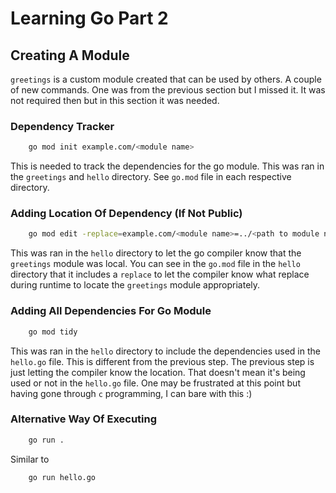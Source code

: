 # Learning Go Part 2

## Creating A Module

`greetings` is a custom module created that can be used by others. A couple of new commands. One was from the previous section but I missed it. It was not required then but in this section it was needed.

### Dependency Tracker

```sh
    go mod init example.com/<module name>
```

This is needed to track the dependencies for the go module. This was ran in the `greetings` and `hello` directory. See `go.mod` file in each respective directory.

### Adding Location Of Dependency (If Not Public)

```sh
    go mod edit -replace=example.com/<module name>=../<path to module name>
```

This was ran in the `hello` directory to let the go compiler know that the `greetings` module was local. You can see in the `go.mod` file in the `hello` directory that it includes a `replace` to let the compiler know what replace during runtime to locate the `greetings` module appropriately.

### Adding All Dependencies For Go Module

```sh
    go mod tidy
```

This was ran in the `hello` directory to include the dependencies used in the `hello.go` file. This is different from the previous step. The previous step is just letting the compiler know the location. That doesn't mean it's being used or not in the `hello.go` file. One may be frustrated at this point but having gone through `c` programming, I can bare with this :) 

### Alternative Way Of Executing

```sh
    go run .
```

Similar to 

```sh
    go run hello.go
```